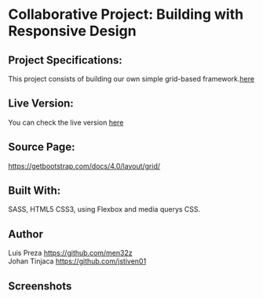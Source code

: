 # Collaborative Project: Building with Responsive Design
## Project Specifications:

This project consists of building our own simple grid-based framework.[here](https://www.theodinproject.com/courses/html5-and-css3/lessons/design-your-own-grid-based-framework)

## Live Version:

You can check the live version [here](https://raw.githack.com/men32z/grid-css-framework/grid-branch/index.html)

## Source Page:

https://getbootstrap.com/docs/4.0/layout/grid/

## Built With:

SASS, HTML5 CSS3, using  Flexbox and media querys CSS.

## Author
Luis Preza https://github.com/men32z <br>
Johan Tinjaca https://github.com/jstiven01

## Screenshots
